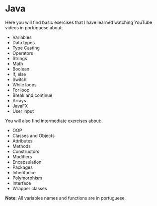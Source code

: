 # Java

Here you will find basic exercises that I have learned watching YouTube videos in portuguese about:
- Variables
- Data types
- Type Casting
- Operators
- Strings
- Math
- Boolean
- If, else
- Switch
- While loops
- For loop
- Break and continue
- Arrays
- JavaFX
- User input

You will also find intermediate exercises about:
- OOP
- Classes and Objects
- Attributes
- Methods
- Constructors
- Modifiers
- Encapsulation
- Packages
- Inheritance
- Polymorphism
- Interface
- Wrapper classes

<strong>Note:</strong> All variables names and functions are in portuguese.
